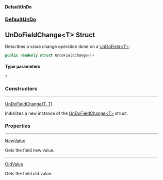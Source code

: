 #### [DefaultUnDo](DefaultUnDo.md 'DefaultUnDo')
### [DefaultUnDo](DefaultUnDo.md#DefaultUnDo 'DefaultUnDo')
## UnDoFieldChange&lt;T&gt; Struct
Describes a value change operation done on a [UnDoField&lt;T&gt;](UnDoField_T_.md 'DefaultUnDo.UnDoField&lt;T&gt;').  
```csharp
public readonly struct UnDoFieldChange<T>
```
#### Type parameters
<a name='DefaultUnDo_UnDoFieldChange_T__T'></a>
`T`  
  
### Constructors

***
[UnDoFieldChange(T, T)](UnDoFieldChange_T__UnDoFieldChange(T_T).md 'DefaultUnDo.UnDoFieldChange&lt;T&gt;.UnDoFieldChange(T, T)')

Initializes a new instance of the [UnDoFieldChange&lt;T&gt;](UnDoFieldChange_T_.md 'DefaultUnDo.UnDoFieldChange&lt;T&gt;') struct.  
### Properties

***
[NewValue](UnDoFieldChange_T__NewValue.md 'DefaultUnDo.UnDoFieldChange&lt;T&gt;.NewValue')

Gets the field new value.  

***
[OldValue](UnDoFieldChange_T__OldValue.md 'DefaultUnDo.UnDoFieldChange&lt;T&gt;.OldValue')

Gets the field old value.  
